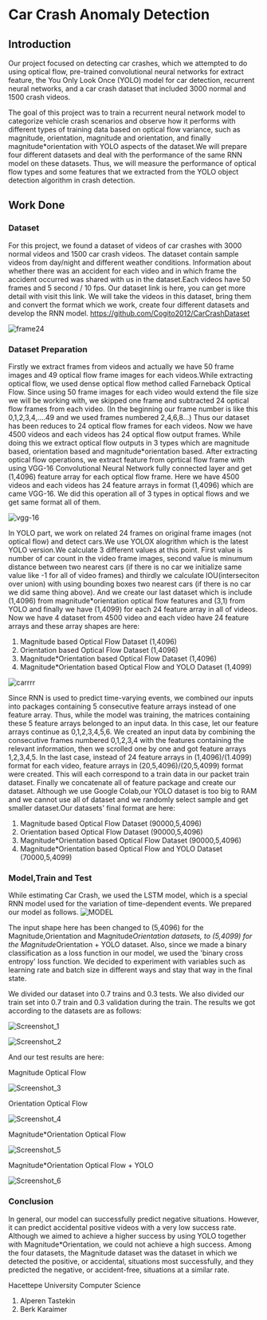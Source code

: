 # Car Crash Anomaly Detection 

## Introduction

Our project focused on detecting car crashes, which we attempted to do using optical flow, pre-trained convolutional neural networks for extract feature, the You Only Look Once (YOLO) model for car detection, recurrent neural networks, and a car crash dataset that included 3000 normal and 1500 crash videos.

The goal of this project was to train a recurrent neural network model to categorize vehicle crash scenarios and observe how it performs with different types of training data based on optical flow variance, such as magnitude, orientation, magnitude and orientation, and  finally magnitude*orientation with YOLO aspects of the dataset.We will prepare four different datasets and deal with the performance of the same RNN model on these datasets. Thus, we will measure the performance of optical flow types and some features that we extracted from the YOLO object detection algorithm in crash detection.

## Work Done
### Dataset

For this project, we found a dataset of videos of car crashes with 3000 normal videos and 1500 car crash videos. The dataset contain sample videos from day/night and different weather conditions. Information about whether there was an accident for each video and in which frame the accident occurred was shared with us in the dataset.Each videos have 50 frames and 5 second / 10 fps. Our dataset link is here, you can get more detail with visit this link. We will take the videos in this dataset, bring them and convert the format which we work, create four different datasets and develop the RNN model.
https://github.com/Cogito2012/CarCrashDataset

![frame24](https://user-images.githubusercontent.com/59515015/167937146-e0bd7b90-dcab-4ed3-b093-992713844a42.jpg)


### Dataset Preparation

Firstly we extract frames from videos and actually we have 50 frame images and 49 optical flow frame images for each videos.While extracting optical flow, we used dense optical flow method called Farneback Optical Flow. Since using 50 frame images for each video would extend the file size we will be working with, we skipped one frame and subtracted 24 optical flow frames from each video. (In the beginning our frame number is like this 0,1,2,3,4,....49 and  we used frames numbered 2,4,6,8...) Thus our dataset has been reduces to 24 optical flow frames for each videos. Now we have 4500 videos and each videos has 24 optical flow output frames. While doing this we extract optical flow outputs in 3 types which are magnitude based, orientation based  and magnitude*orientation based. After extracting optical flow operations, we extract feature from oprtical flow frame with using VGG-16 Convolutional Neural Network  fully connected layer and get (1,4096) feature array for each optical flow frame. Here we have 4500 videos and each videos has 24 feature arrays in format (1,4096) which are came VGG-16. We did this operation all of 3 types in optical flows and we get same format all of them.

![vgg-16](https://user-images.githubusercontent.com/59515015/167940559-c709e50e-ee89-43ea-b7a3-aa42b23b1be0.png)

In YOLO part, we work on related 24 frames on original frame images (not optical flow) and detect cars.We use YOLOX alogrithm which is the latest YOLO version.We calculate 3 different values at this point. First value is number of car count in the video frame images, second value is minumum distance between two nearest cars (if there is no car we initialize same value like -1 for all of video frames) and thirdly we calculate IOU(interseciton over union) with using bounding boxes two nearest cars (if there is no car we did same thing above). And we create our last dataset which is include (1,4096) from magnitude*orientation optical flow features and (3,1) from YOLO and finally we have (1,4099) for each 24 feature array in all of videos. Now we have 4 dataset from 4500 video and each video have 24 feature arrays and these array shapes are here:
<ol>
  <li>Magnitude based Optical Flow Dataset (1,4096)</li>
  <li>Orientation based Optical Flow Dataset (1,4096)</li>
  <li>Magnitude*Orientation based Optical Flow Dataset (1,4096)</li>
  <li>Magnitude*Orientation based Optical Flow and YOLO Dataset (1,4099)</li>
</ol>




![carrrr](https://user-images.githubusercontent.com/59515015/167941923-6b24e348-0997-48cb-95d7-9f3550af9b9b.png)

Since RNN is used to predict time-varying events, we combined our inputs into packages containing 5 consecutive feature arrays instead of one feature array. Thus, while the model was training, the matrices containing these 5 feature arrays belonged to an input data. In this case, let our feature arrays continue as 0,1,2,3,4,5,6. We created an input data by combining the consecutive frames numbered 0,1,2,3,4 with the features containing the relevant information, then we scrolled one by one and got feature arrays 1,2,3,4,5. In the last case, instead of 24 feature arrays in (1,4096)/(1.4099) format for each video, feature arrays in (20,5,4096)/(20,5,4099) format were created. This will each correspond to a train data in our packet train dataset. Finally we concatenate all of feature package and create our dataset. Although we use Google Colab,our YOLO dataset is too big to RAM and we cannot use all of dataset and we randomly select sample and get smaller dataset.Our datasets' final format are here:
<ol>
  <li>Magnitude based Optical Flow Dataset (90000,5,4096)</li>
  <li>Orientation based Optical Flow Dataset (90000,5,4096)</li>
  <li>Magnitude*Orientation based Optical Flow Dataset (90000,5,4096)</li>
  <li>Magnitude*Orientation based Optical Flow and YOLO Dataset (70000,5,4099)</li>
</ol>

### Model,Train and Test
While estimating Car Crash, we used the LSTM model, which is a special RNN model used for the variation of time-dependent events. We prepared our model as follows.
![MODEL](https://user-images.githubusercontent.com/59515015/170105289-548740b9-ac89-49b9-9d7d-353c92c9518e.png)

The input shape here has been changed to (5,4096) for the Magnitude,Orientation and Magnitude*Orientation datasets, to (5,4099) for the Magnitude*Orientation + YOLO dataset. Also, since we made a binary classification as a loss function in our model, we used the 'binary cross entropy' loss function. We decided to experiment with variables such as learning rate and batch size in different ways and stay that way in the final state.

We divided our dataset into 0.7 trains and 0.3 tests. We also divided our train set into 0.7 train and 0.3 validation during the train. The results we got according to the datasets are as follows:


![Screenshot_1](https://user-images.githubusercontent.com/59515015/170106632-ea460c0a-edcc-459c-b171-c80749341da8.png)

![Screenshot_2](https://user-images.githubusercontent.com/59515015/170106645-5992da4b-09f6-4bbf-b091-df6beb448152.png)

And our test results are here:

Magnitude Optical Flow

![Screenshot_3](https://user-images.githubusercontent.com/59515015/170106916-29970a00-0747-4848-aab6-3ab9e25af31d.png)

Orientation Optical Flow

![Screenshot_4](https://user-images.githubusercontent.com/59515015/170107078-1067ba2b-14e8-4d9b-bd2e-c869f22aa49f.png)


Magnitude*Orientation Optical Flow

![Screenshot_5](https://user-images.githubusercontent.com/59515015/170107199-be4e89df-2291-4e10-b354-e4e58f915317.png)


Magnitude*Orientation Optical Flow + YOLO

![Screenshot_6](https://user-images.githubusercontent.com/59515015/170107316-05e6f41b-220f-4c05-b9ff-169a900c6d9e.png)


### Conclusion
In general, our model can successfully predict negative situations. However, it can predict accidental positive videos with a very low success rate. Although we aimed to achieve a higher success by using YOLO together with Magnitude*Orientation, we could not achieve a high success. Among the four datasets, the Magnitude dataset was the dataset in which we detected the positive, or accidental, situations most successfully, and they predicted the negative, or accident-free, situations at a similar rate.



Hacettepe University Computer Science

<ol>
  <li>Alperen Tastekin</li>
  <li>Berk Karaimer</li>
</ol>


